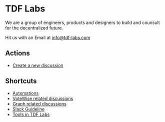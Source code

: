 # TDF Labs

We are a group of engineers, products and designers to build and counsult for the decentralized future. 

Hit us with an Email at info@tdf-labs.com


## Actions

* [Create a new discussion](https://github.com/orgs/tdf-labs/discussions/new)

## Shortcuts
* [Automations](https://github.com/tdf-labs/tdf-lobby/discussions?discussions_q=label%3AAutomation)
* [VoteWise related discussions](https://github.com/tdf-labs/tdf-lobby/discussions?discussions_q=label%3A%22Product+VoteWise%22+)
* [Graph related discussions](https://github.com/tdf-labs/tdf-lobby/discussions?discussions_q=label%3A%22Product+Graph%22)
* [Slack Guideline](https://github.com/tdf-labs/tdf-lobby/blob/main/documents/Guidelines_for_slack.md)
* [Tools in TDF Labs](https://github.com/tdf-labs/tdf-lobby/blob/main/documents/tools_used_in_org.md)
